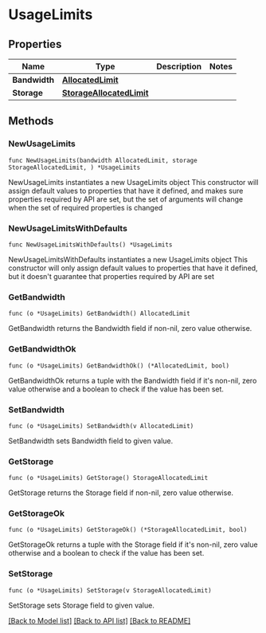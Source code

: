 # UsageLimits

## Properties

Name | Type | Description | Notes
------------ | ------------- | ------------- | -------------
**Bandwidth** | [**AllocatedLimit**](AllocatedLimit.md) |  | 
**Storage** | [**StorageAllocatedLimit**](StorageAllocatedLimit.md) |  | 

## Methods

### NewUsageLimits

`func NewUsageLimits(bandwidth AllocatedLimit, storage StorageAllocatedLimit, ) *UsageLimits`

NewUsageLimits instantiates a new UsageLimits object
This constructor will assign default values to properties that have it defined,
and makes sure properties required by API are set, but the set of arguments
will change when the set of required properties is changed

### NewUsageLimitsWithDefaults

`func NewUsageLimitsWithDefaults() *UsageLimits`

NewUsageLimitsWithDefaults instantiates a new UsageLimits object
This constructor will only assign default values to properties that have it defined,
but it doesn't guarantee that properties required by API are set

### GetBandwidth

`func (o *UsageLimits) GetBandwidth() AllocatedLimit`

GetBandwidth returns the Bandwidth field if non-nil, zero value otherwise.

### GetBandwidthOk

`func (o *UsageLimits) GetBandwidthOk() (*AllocatedLimit, bool)`

GetBandwidthOk returns a tuple with the Bandwidth field if it's non-nil, zero value otherwise
and a boolean to check if the value has been set.

### SetBandwidth

`func (o *UsageLimits) SetBandwidth(v AllocatedLimit)`

SetBandwidth sets Bandwidth field to given value.


### GetStorage

`func (o *UsageLimits) GetStorage() StorageAllocatedLimit`

GetStorage returns the Storage field if non-nil, zero value otherwise.

### GetStorageOk

`func (o *UsageLimits) GetStorageOk() (*StorageAllocatedLimit, bool)`

GetStorageOk returns a tuple with the Storage field if it's non-nil, zero value otherwise
and a boolean to check if the value has been set.

### SetStorage

`func (o *UsageLimits) SetStorage(v StorageAllocatedLimit)`

SetStorage sets Storage field to given value.



[[Back to Model list]](../README.md#documentation-for-models) [[Back to API list]](../README.md#documentation-for-api-endpoints) [[Back to README]](../README.md)


